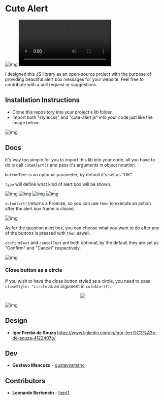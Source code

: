 # Cute Alert

![img](https://i.imgur.com/fuKb4lG.png)
![img](https://media.giphy.com/media/fwnMNrkWLs1TrxK6ab/giphy.mp4)

I designed this JS library as an open-source project with the purpose of providing beautiful alert box messages for your website. Feel free to contribute with a pull request or suggestions.


## Installation Instructions

- Clone this repository into your project's lib folder.
- Import both "style.css" and "cute-alert.js" into your code just like the image below:

![img](https://i.imgur.com/GuK5Uov.png)

## Docs

It's way too simple for you to import this lib into your code, all you have to do is call ```cuteAlert()``` and pass it's arguments in object notation.

```buttonText``` is an optional parameter, by default it's set as "OK".

```type``` will define what kind of alert box will be shown.

![img](https://i.imgur.com/BHqM7Mm.png)
![img](https://i.imgur.com/mLAfKh7.png)
![img](https://i.imgur.com/6012avM.png)
![img](https://i.imgur.com/E9BUQeV.png)

```cuteAlert()```returns a Promise, so you can use ```then``` to execute an action after the alert box frame is closed.

![img](https://i.imgur.com/i4OZ7NV.png)

As for the question alert box, you can choose what you want to do after any of the buttons is pressed with ```then``` aswell.

```confirmText``` and ```cancelText``` are both optional, by the default they are set as "Confirm" and "Cancel" respectively.

![img](https://i.imgur.com/VFoRvKR.png)

### Close button as a circle

If you wish to have the close button styled as a circle, you need to pass ```closeStyle: "circle``` as an argument in ```cuteAlert()```.

<p align="center">
  <img src="https://i.imgur.com/Ak2JidL.png" />
</p>

![img](https://i.imgur.com/QPYnAyg.png)

## Design

- **Igor Ferrão de Souza** https://www.linkedin.com/in/igor-ferr%C3%A3o-de-souza-4122407b/


## Dev

- **Gustavo Mancuzo** - [gustavosmanc](https://github.com/gustavosmanc)


## Contributors

- **Leonardo Bertoncin** - [lbert1](https://github.com/lbert1)
